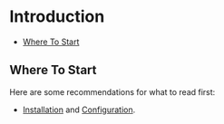 # Introduction

- [Where To Start](#where-to-start)

<a name="where-to-start"></a>
## Where To Start

Here are some recommendations for what to read first:

- [Installation](/docs/installation) and [Configuration](/docs/configuration).
